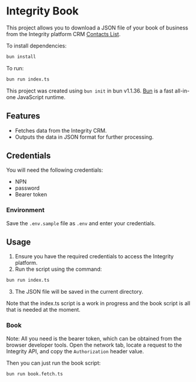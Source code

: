 # Integrity Book

This project allows you to download a JSON file of your book of business from the Integrity platform CRM [Contacts List](https://clients.integrity.com/contacts/list).

To install dependencies:

```bash
bun install
```

To run:

```bash
bun run index.ts
```

This project was created using `bun init` in bun v1.1.36. [Bun](https://bun.sh) is a fast all-in-one JavaScript runtime.

## Features

- Fetches data from the Integrity CRM.
- Outputs the data in JSON format for further processing.

## Credentials

You will need the following credentials:

- NPN
- password
- Bearer token

### Environment

Save the `.env.sample` file as `.env` and enter your credentials.

## Usage

1. Ensure you have the required credentials to access the Integrity platform.
2. Run the script using the command:
  ```bash
  bun run index.ts
  ```
3. The JSON file will be saved in the current directory.

Note that the index.ts script is a work in progress and the book script is all that is needed at the moment.

### Book

Note: All you need is the bearer token, which can be obtained from the browser developer tools. Open the network tab, locate a request to the Integrity API, and copy the `Authorization` header value.

Then you can just run the book script:
  ```bash
  bun run book.fetch.ts
  ```
